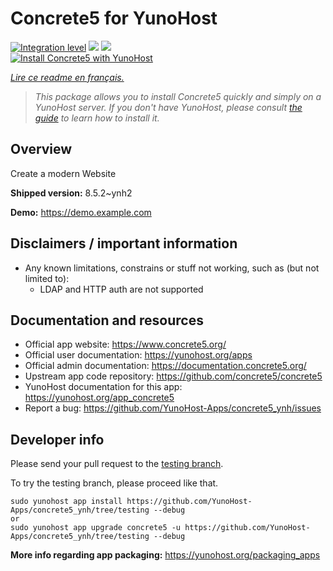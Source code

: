 <!--
N.B.: This README was automatically generated by https://github.com/YunoHost/apps/tree/master/tools/README-generator
It shall NOT be edited by hand.
-->

# Concrete5 for YunoHost

[![Integration level](https://dash.yunohost.org/integration/concrete5.svg)](https://dash.yunohost.org/appci/app/concrete5) ![](https://ci-apps.yunohost.org/ci/badges/concrete5.status.svg) ![](https://ci-apps.yunohost.org/ci/badges/concrete5.maintain.svg)  
[![Install Concrete5 with YunoHost](https://install-app.yunohost.org/install-with-yunohost.svg)](https://install-app.yunohost.org/?app=concrete5)

*[Lire ce readme en français.](./README_fr.md)*

> *This package allows you to install Concrete5 quickly and simply on a YunoHost server.
If you don't have YunoHost, please consult [the guide](https://yunohost.org/#/install) to learn how to install it.*

## Overview

Create a modern Website

**Shipped version:** 8.5.2~ynh2

**Demo:** https://demo.example.com

## Disclaimers / important information

* Any known limitations, constrains or stuff not working, such as (but not limited to):
    * LDAP and HTTP auth are not supported

## Documentation and resources

* Official app website: https://www.concrete5.org/
* Official user documentation: https://yunohost.org/apps
* Official admin documentation: https://documentation.concrete5.org/
* Upstream app code repository: https://github.com/concrete5/concrete5
* YunoHost documentation for this app: https://yunohost.org/app_concrete5
* Report a bug: https://github.com/YunoHost-Apps/concrete5_ynh/issues

## Developer info

Please send your pull request to the [testing branch](https://github.com/YunoHost-Apps/concrete5_ynh/tree/testing).

To try the testing branch, please proceed like that.
```
sudo yunohost app install https://github.com/YunoHost-Apps/concrete5_ynh/tree/testing --debug
or
sudo yunohost app upgrade concrete5 -u https://github.com/YunoHost-Apps/concrete5_ynh/tree/testing --debug
```

**More info regarding app packaging:** https://yunohost.org/packaging_apps